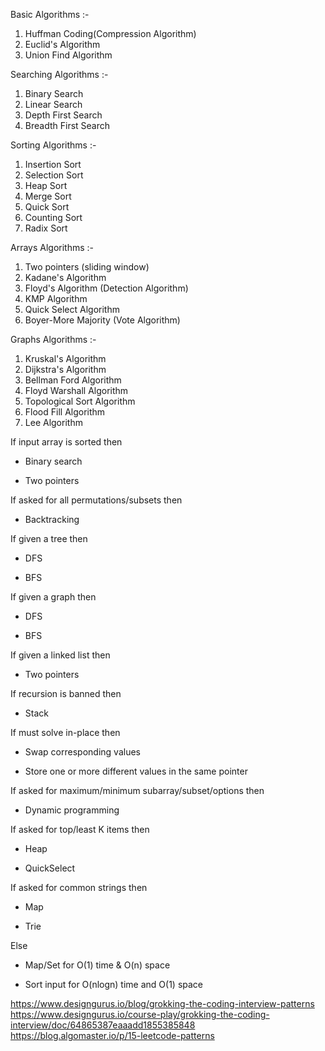 Basic Algorithms :-
1. Huffman Coding(Compression Algorithm)
2. Euclid's Algorithm
3. Union Find Algorithm

Searching Algorithms :-
1. Binary Search
2. Linear Search
3. Depth First Search
4. Breadth First Search

Sorting Algorithms :-
1. Insertion Sort
2. Selection Sort
3. Heap Sort
4. Merge Sort
5. Quick Sort
6. Counting Sort
7. Radix Sort

Arrays Algorithms :-
1. Two pointers (sliding window)
2. Kadane's Algorithm
3. Floyd's Algorithm (Detection Algorithm)
4. KMP Algorithm
5. Quick Select Algorithm
6. Boyer-More Majority (Vote Algorithm)

Graphs Algorithms :-
1. Kruskal's Algorithm
2. Dijkstra's Algorithm
3. Bellman Ford Algorithm
4. Floyd Warshall Algorithm
5. Topological Sort Algorithm
6. Flood Fill Algorithm
7. Lee Algorithm

If input array is sorted then

- Binary search
    
- Two pointers
    

If asked for all permutations/subsets then

- Backtracking
    

If given a tree then

- DFS
    
- BFS
    

If given a graph then

- DFS
    
- BFS
    

If given a linked list then

- Two pointers
    

If recursion is banned then

- Stack
    

If must solve in-place then

- Swap corresponding values
    
- Store one or more different values in the same pointer
    

If asked for maximum/minimum subarray/subset/options then

- Dynamic programming
    

If asked for top/least K items then

- Heap
    
- QuickSelect
    

If asked for common strings then

- Map
    
- Trie
    

Else

- Map/Set for O(1) time & O(n) space
    
- Sort input for O(nlogn) time and O(1) space

https://www.designgurus.io/blog/grokking-the-coding-interview-patterns
https://www.designgurus.io/course-play/grokking-the-coding-interview/doc/64865387eaaadd1855385848
https://blog.algomaster.io/p/15-leetcode-patterns